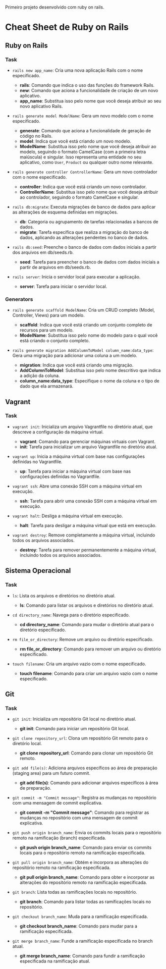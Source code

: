 Primeiro projeto desenvolvido com ruby on rails.

# Cheat Sheet de Ruby on Rails

## Ruby on Rails

### Task

- `rails new app_name`: Cria uma nova aplicação Rails com o nome especificado.
  - **rails**: Comando que indica o uso das funções do framework Rails.
  - **new**: Comando que aciona a funcionalidade de criação de um novo aplicativo.
  - **app_name**: Substitua isso pelo nome que você deseja atribuir ao seu novo aplicativo Rails.

- `rails generate model ModelName`: Gera um novo modelo com o nome especificado.
  - **generate**: Comando que aciona a funcionalidade de geração de código no Rails.
  - **model**: Indica que você está criando um novo modelo.
  - **ModelName**: Substitua isso pelo nome que você deseja atribuir ao modelo, seguindo o formato CamelCase (com a primeira letra maiúscula) e singular. Isso representa uma entidade no seu aplicativo, como `User`, `Product` ou qualquer outro nome relevante.

- `rails generate controller ControllerName`: Gera um novo controlador com o nome especificado.
  - **controller**: Indica que você está criando um novo controlador.
  - **ControllerName**: Substitua isso pelo nome que você deseja atribuir ao controlador, seguindo o formato CamelCase e singular.

- `rails db:migrate`: Executa migrações de banco de dados para aplicar as alterações de esquema definidas em migrações.
  - **db**: Categoria ou agrupamento de tarefas relacionadas a bancos de dados.
  - **migrate**: Tarefa específica que realiza a migração do banco de dados, aplicando as alterações pendentes no banco de dados.

- `rails db:seed`: Preenche o banco de dados com dados iniciais a partir dos arquivos em db/seeds.rb.
  - **seed**: Tarefa para preencher o banco de dados com dados iniciais a partir de arquivos em db/seeds.rb.

- `rails server`: Inicia o servidor local para executar a aplicação.
  - **server**: Tarefa para iniciar o servidor local.

### Generators

- `rails generate scaffold ModelName`: Cria um CRUD completo (Model, Controller, Views) para um modelo.
  - **scaffold**: Indica que você está criando um conjunto completo de recursos para um modelo.
  - **ModelName**: Substitua isso pelo nome do modelo para o qual você está criando o conjunto completo.

- `rails generate migration AddColumnToModel column_name:data_type`: Gera uma migração para adicionar uma coluna a um modelo.
  - **migration**: Indica que você está criando uma migração.
  - **AddColumnToModel**: Substitua isso pelo nome descritivo que indica a adição da coluna.
  - **column_name:data_type**: Especifique o nome da coluna e o tipo de dado que ela armazenará.

## Vagrant

### Task

- `vagrant init`: Inicializa um arquivo Vagrantfile no diretório atual, que descreve a configuração da máquina virtual.
  - **vagrant**: Comando para gerenciar máquinas virtuais com Vagrant.
  - **init**: Tarefa para inicializar um arquivo Vagrantfile no diretório atual.

- `vagrant up`: Inicia a máquina virtual com base nas configurações definidas no Vagrantfile.
  - **up**: Tarefa para iniciar a máquina virtual com base nas configurações definidas no Vagrantfile.

- `vagrant ssh`: Abre uma conexão SSH com a máquina virtual em execução.
  - **ssh**: Tarefa para abrir uma conexão SSH com a máquina virtual em execução.

- `vagrant halt`: Desliga a máquina virtual em execução.
  - **halt**: Tarefa para desligar a máquina virtual que está em execução.

- `vagrant destroy`: Remove completamente a máquina virtual, incluindo todos os arquivos associados.
  - **destroy**: Tarefa para remover permanentemente a máquina virtual, incluindo todos os arquivos associados.

## Sistema Operacional

### Task

- `ls`: Lista os arquivos e diretórios no diretório atual.
  - **ls**: Comando para listar os arquivos e diretórios no diretório atual.

- `cd directory_name`: Navega para o diretório especificado.
  - **cd directory_name**: Comando para mudar o diretório atual para o diretório especificado.

- `rm file_or_directory`: Remove um arquivo ou diretório especificado.
  - **rm file_or_directory**: Comando para remover um arquivo ou diretório especificado.

- `touch filename`: Cria um arquivo vazio com o nome especificado.
  - **touch filename**: Comando para criar um arquivo vazio com o nome especificado.

## Git

### Task

- `git init`: Inicializa um repositório Git local no diretório atual.
  - **git init**: Comando para iniciar um repositório Git local.

- `git clone repository_url`: Clona um repositório Git remoto para o diretório local.
  - **git clone repository_url**: Comando para clonar um repositório Git remoto.

- `git add file(s)`: Adiciona arquivos específicos ao área de preparação (staging area) para um futuro commit.
  - **git add file(s)**: Comando para adicionar arquivos específicos à área de preparação.

- `git commit -m "Commit message"`: Registra as mudanças no repositório com uma mensagem de commit explicativa.
  - **git commit -m "Commit message"**: Comando para registrar as mudanças no repositório com uma mensagem de commit explicativa.

- `git push origin branch_name`: Envia os commits locais para o repositório remoto na ramificação (branch) especificada.
  - **git push origin branch_name**: Comando para enviar os commits locais para o repositório remoto na ramificação especificada.

- `git pull origin branch_name`: Obtém e incorpora as alterações do repositório remoto na ramificação especificada.
  - **git pull origin branch_name**: Comando para obter e incorporar as alterações do repositório remoto na ramificação especificada.

- `git branch`: Lista todas as ramificações locais no repositório.
  - **git branch**: Comando para listar todas as ramificações locais no repositório.

- `git checkout branch_name`: Muda para a ramificação especificada.
  - **git checkout branch_name**: Comando para mudar para a ramificação especificada.

- `git merge branch_name`: Funde a ramificação especificada no branch atual.
  - **git merge branch_name**: Comando para fundir a ramificação especificada na ramificação atual.

